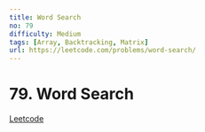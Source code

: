 ```yaml
---
title: Word Search
no: 79
difficulty: Medium
tags: [Array, Backtracking, Matrix]
url: https://leetcode.com/problems/word-search/
---
```


# 79. Word Search

[Leetcode](https://leetcode.com/problems/word-search/)

